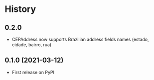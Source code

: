 # History

## 0.2.0
 - CEPAddress now supports Brazilian address fields names (estado, cidade, bairro, rua)

## 0.1.0 (2021-03-12)
 - First release on PyPI
